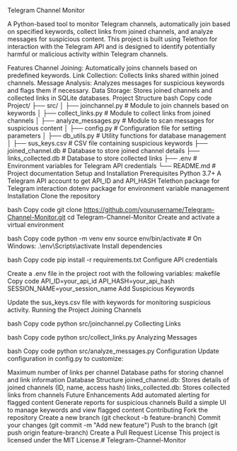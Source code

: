 Telegram Channel Monitor

A Python-based tool to monitor Telegram channels, automatically join based on specified keywords, collect links from joined channels, and analyze messages for suspicious content. This project is built using Telethon for interaction with the Telegram API and is designed to identify potentially harmful or malicious activity within Telegram channels.

Features
Channel Joining: Automatically joins channels based on predefined keywords.
Link Collection: Collects links shared within joined channels.
Message Analysis: Analyzes messages for suspicious keywords and flags them if necessary.
Data Storage: Stores joined channels and collected links in SQLite databases.
Project Structure
bash
Copy code
Project/
├── src/
│   ├── joinchannel.py        # Module to join channels based on keywords
│   ├── collect_links.py      # Module to collect links from joined channels
│   ├── analyze_messages.py   # Module to scan messages for suspicious content
│   ├── config.py             # Configuration file for setting parameters
│   ├── db_utils.py           # Utility functions for database management
│   ├── sus_keys.csv          # CSV file containing suspicious keywords
├── joined_channel.db         # Database to store joined channel details
├── links_collected.db        # Database to store collected links
├── .env                      # Environment variables for Telegram API credentials
└── README.md                 # Project documentation
Setup and Installation
Prerequisites
Python 3.7+
A Telegram API account to get API_ID and API_HASH
Telethon package for Telegram interaction
dotenv package for environment variable management
Installation
Clone the repository

bash
Copy code
git clone https://github.com/yourusername/Telegram-Channel-Monitor.git
cd Telegram-Channel-Monitor
Create and activate a virtual environment

bash
Copy code
python -m venv env
source env/bin/activate  # On Windows: .\env\Scripts\activate
Install dependencies

bash
Copy code
pip install -r requirements.txt
Configure API credentials

Create a .env file in the project root with the following variables:
makefile
Copy code
API_ID=your_api_id
API_HASH=your_api_hash
SESSION_NAME=your_session_name
Add Suspicious Keywords

Update the sus_keys.csv file with keywords for monitoring suspicious activity.
Running the Project
Joining Channels

bash
Copy code
python src/joinchannel.py
Collecting Links

bash
Copy code
python src/collect_links.py
Analyzing Messages

bash
Copy code
python src/analyze_messages.py
Configuration
Update configuration in config.py to customize:

Maximum number of links per channel
Database paths for storing channel and link information
Database Structure
joined_channel.db: Stores details of joined channels (ID, name, access hash)
links_collected.db: Stores collected links from channels
Future Enhancements
Add automated alerting for flagged content
Generate reports for suspicious channels
Build a simple UI to manage keywords and view flagged content
Contributing
Fork the repository
Create a new branch (git checkout -b feature-branch)
Commit your changes (git commit -m "Add new feature")
Push to the branch (git push origin feature-branch)
Create a Pull Request
License
This project is licensed under the MIT License.#   T e l e g r a m - C h a n n e l - M o n i t o r  
 